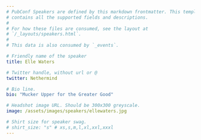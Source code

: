 ```yaml
---
# PubConf Speakers are defined by this markdown frontmatter. This template
# contains all the supported fields and descriptions.
#
# For how these files are consumed, see the layout at
# `/_layouts/speakers.html`.
#
# This data is also consumed by `_events`.

# Friendly name of the speaker
title: Elle Waters

# Twitter handle, without url or @
twitter: Nethermind

# Bio line.
bio: "Mucker Upper for the Greater Good"

# Headshot image URL. Should be 300x300 greyscale.
image: /assets/images/speakers/ellewaters.jpg

# Shirt size for speaker swag.
# shirt_size: "s" # xs,s,m,l,xl,xxl,xxxl
---
```

